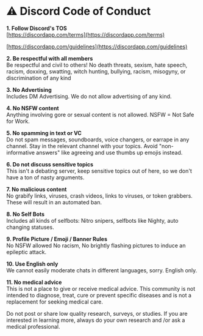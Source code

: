 # ⚠ Discord Code of Conduct

**1. Follow Discord's TOS**\
[https://discordapp.com/terms](https://discordapp.com/terms)

[https://discordapp.com/guidelines](https://discordapp.com/guidelines)

**2. Be respectful with all members**\
Be respectful and civil to others! No death threats, sexism, hate speech, racism, doxxing, swatting, witch hunting, bullying, racism, misogyny, or discrimination of any kind

**3. No Advertising**\
Includes DM Advertising. We do not allow advertising of any kind.

**4. No NSFW content**\
Anything involving gore or sexual content is not allowed. NSFW = Not Safe for Work.

**5. No spamming in text or VC**\
Do not spam messages, soundboards, voice changers, or earrape in any channel. Stay in the relevant channel with your topics. Avoid "non-informative answers" like agreeing and use thumbs up emojis instead.

**6. Do not discuss sensitive topics**\
This isn't a debating server, keep sensitive topics out of here, so we don't have a ton of nasty arguments.

**7. No malicious content**\
No grabify links, viruses, crash videos, links to viruses, or token grabbers. These will result in an automated ban.

**8. No Self Bots**\
Includes all kinds of selfbots: Nitro snipers, selfbots like Nighty, auto changing statuses.

**9. Profile Picture / Emoji / Banner Rules**\
No NSFW allowed No racism, No brightly flashing pictures to induce an epileptic attack.

**10. Use English only**\
We cannot easily moderate chats in different languages, sorry. English only.

**11. No medical advice**\
This is not a place to give or receive medical advice. This community is not intended to diagnose, treat, cure or prevent specific diseases and is not a replacement for seeking medical care.

Do not post or share low quality research, surveys, or studies. If you are interested in learning more, always do your own research and /or ask a medical professional.
